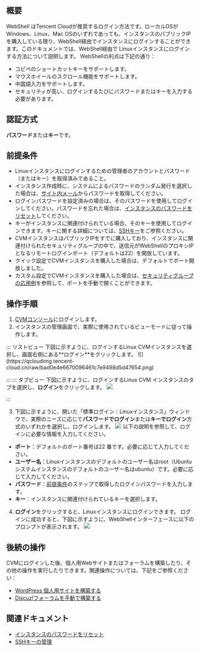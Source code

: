 ## 概要
WebShell はTencent Cloudが推奨するログイン方法です。ローカルOSがWindows、Linux、Mac OSのいずれであっても、インスタンスのパブリックIPを購入している限り、WebShell経由でインスタンスにログインすることができます。このドキュメントでは、WebShell経由で Linuxインスタンスにログインする方法について説明します。
WebShellの利点は下記の通り：
- コピペのショートカットキーをサポートします。
- マウスホイールのスクロール機能をサポートします。
- 中国語入力をサポートします。
- セキュリティが高い、ログインするたびにパスワードまたはキーを入力する必要があります。

## 認証方式

**パスワード**または**キー**です。

## 前提条件[](id:Prerequisites)

- Linuxインスタンスにログインするための管理者のアカウントとパスワード（またはキー）を取得済みであること。
 - インスタンス作成時に、システムによるパスワードのランダム発行を選択した場合は、[サイト内メール](https://console.cloud.tencent.com/message)からパスワードを取得してください。
 - ログインパスワードを設定済みの場合は、そのパスワードを使用してログインしてください。パスワードを忘れた場合は、[インスタンスのパスワードをリセット](https://intl.cloud.tencent.com/document/product/213/16566)してください。
 - キーがインスタンスに関連付けられている場合、そのキーを使用してログインできます。キーに関する詳細については、[SSHキー](https://intl.cloud.tencent.com/document/product/213/6092)をご参照ください。
- CVMインスタンスはパブリックIPをすでに購入しており、インスタンスに関連付けられたセキュリティグループの中で、送信元がWebShellのプロキシIPとなるリモートログインポート（デフォルトは22）を開放しています。
 - クイック設定でCVMインスタンスを購入した場合は、デフォルトでポート開放しました。
 - カスタム設定でCVMインスタンスを購入した場合は、[セキュリティグループの応用例](https://intl.cloud.tencent.com/document/product/213/32369)を参照して、ポートを手動で開くことができます。

## 操作手順

1. [CVMコンソール](https://console.cloud.tencent.com/cvm/index)にログインします。
2. インスタンスの管理画面で、実際に使用されているビューモードに従って操作します。
<dx-tabs>
::: リストビュー
下図に示すように、ログインするLinux CVMインスタンスを選択し、画面右側にある**ログイン**をクリックします。
![](https://qcloudimg.tencent-cloud.cn/raw/bad0e4e6670096461c7e9498d5d47654.png)

:::
::: タブビュー
下図に示すように、ログインするLinux CVM インスタンスのタブを選択し、**ログイン**をクリックします。
![](https://qcloudimg.tencent-cloud.cn/raw/2cdbf7a52ed228109fd1bc55a6ed1d6c.png)

:::
</dx-tabs>

3. 下図に示すように、開いた「標準ログイン｜Linuxインスタンス」ウィンドウで、実際のニーズに応じて**パスワードでログイン**または**キーでログイン**方式のいずれかを選択し、ログインします。
![](https://main.qcloudimg.com/raw/9c321ad519c8f993c1f768e56fca0ab1.png)
以下の説明を参照して、ログインに必要な情報を入力してください。
 -  **ポート**：デフォルトのポート番号は22 番です。必要に応じて入力してください。
 - **ユーザー名**：Linuxインスタンスのデフォルトのユーザー名はroot（Ubuntuシステムインスタンスのデフォルトのユーザー名はubuntu）です。必要に応じて入力してください。
 -  **パスワード**：[前提条件](#Prerequisites)のステップで取得したログインパスワードを入力します。
 - **キー**：インスタンスに関連付けられているキーを選択します。
4. **ログイン**をクリックすると、Linuxインスタンスにログインできます。
ログインに成功すると、下図に示すように、WebShellインターフェースに以下のプロンプトが表示されます。
![](https://main.qcloudimg.com/raw/6bcd152ff947909f52da67430aa7eda6.png)

## 後続の操作

CVMにログインした後、個人用Webサイトまたはフォーラムを構築したり、その他の操作を実行したりできます。関連操作については、下記をご参照ください：　　
- [WordPress 個人用サイトを構築する](https://intl.cloud.tencent.com/document/product/213/8044)
- [Discuz!フォーラムを手動で構築する](https://intl.cloud.tencent.com/document/product/213/8043)


## 関連ドキュメント
- [インスタンスのパスワードをリセット](https://intl.cloud.tencent.com/document/product/213/16566)
- [SSHキーの管理](https://intl.cloud.tencent.com/document/product/213/16691)
